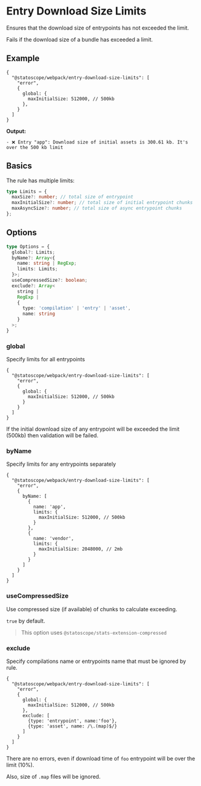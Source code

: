 # Entry Download Size Limits

Ensures that the download size of entrypoints has not exceeded the limit.

Fails if the download size of a bundle has exceeded a limit.

## Example

```json5
{
  "@statoscope/webpack/entry-download-size-limits": [
    "error",
    {
      global: {
        maxInitialSize: 512000, // 500kb 
      },
    }
  ]
}
```

**Output:**

```
- ❌ Entry "app": Download size of initial assets is 300.61 kb. It's over the 500 kb limit
```

## Basics

The rule has multiple limits:

```ts
type Limits = {
  maxSize?: number; // total size of entrypoint
  maxInitialSize?: number; // total size of initial entrypoint chunks
  maxAsyncSize?: number; // total size of async entrypoint chunks
};
```

## Options

```ts
type Options = {
  global?: Limits;
  byName?: Array<{
    name: string | RegExp;
    limits: Limits;
  }>;
  useCompressedSize?: boolean;
  exclude?: Array<
    string |
    RegExp |
    {
      type: 'compilation' | 'entry' | 'asset',
      name: string
    }
  >;
}
```

### global

Specify limits for all entrypoints

```json5
{
  "@statoscope/webpack/entry-download-size-limits": [
    "error",
    {
      global: {
        maxInitialSize: 512000, // 500kb
      }
    }
  ]
}
```

If the initial download size of any entrypoint will be exceeded the limit (500kb) then validation will be failed.

### byName

Specify limits for any entrypoints separately

```json5
{
  "@statoscope/webpack/entry-download-size-limits": [
    "error",
    {
      byName: [
        {
          name: 'app',
          limits: {
            maxInitialSize: 512000, // 500kb
          }
        },
        {
          name: 'vendor',
          limits: {
            maxInitialSize: 2048000, // 2mb
          }
        }
      ]
    }
  ]
}
```

### useCompressedSize

Use compressed size (if available) of chunks to calculate exceeding.

`true` by default.

> This option uses `@statoscope/stats-extension-compressed`

### exclude

Specify compilations name or entrypoints name that must be ignored by rule.

```json5
{
  "@statoscope/webpack/entry-download-size-limits": [
    "error",
    {
      global: {
        maxInitialSize: 512000, // 500kb
      },
      exclude: [
        {type: 'entrypoint', name:'foo'},
        {type: 'asset', name: /\.(map)$/}
      ]
    }
  ]
}
```

There are no errors, even if download time of `foo` entrypoint will be over the limit (10%).

Also, size of `.map` files will be ignored.
